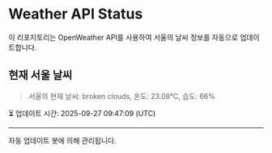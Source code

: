 
# Weather API Status

이 리포지토리는 OpenWeather API를 사용하여 서울의 날씨 정보를 자동으로 업데이트합니다.

## 현재 서울 날씨
> 서울의 현재 날씨: broken clouds, 온도: 23.08°C, 습도: 66%

⏳ 업데이트 시간: 2025-09-27 09:47:09 (UTC)

---
자동 업데이트 봇에 의해 관리됩니다.
